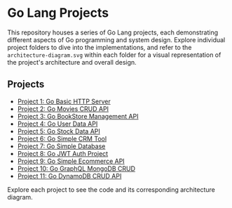 # Go Lang Projects

This repository houses a series of Go Lang projects, each demonstrating different aspects of Go programming and system design. Explore individual project folders to dive into the implementations, and refer to the `architecture-diagram.svg` within each folder for a visual representation of the project's architecture and overall design.

## Projects

-   [Project 1: Go Basic HTTP Server](./go-basic-http-server)
-   [Project 2: Go Movies CRUD API](./go-movies-crud-api)
-   [Project 3: Go BookStore Management API](./go-bookstore-management-api)
-   [Project 4: Go User Data API](./go-user-data-api)
-   [Project 5: Go Stock Data API](./go-stock-data-api)
-   [Project 6: Go Simple CRM Tool](./go-simple-crm-tool)
-   [Project 7: Go Simple Database](./go-simple-database)
-   [Project 8: Go JWT Auth Project](./go-jwt-auth-project/)
-   [Project 9: Go Simple Ecommerce API](./go-simple-ecommerce-api/)
-   [Project 10: Go GraphQL MongoDB CRUD](./go-graphql-mongodb-crud/)
-   [Project 11: Go DynamoDB CRUD API](./go-dynamodb-crud-api/)

Explore each project to see the code and its corresponding architecture diagram.
